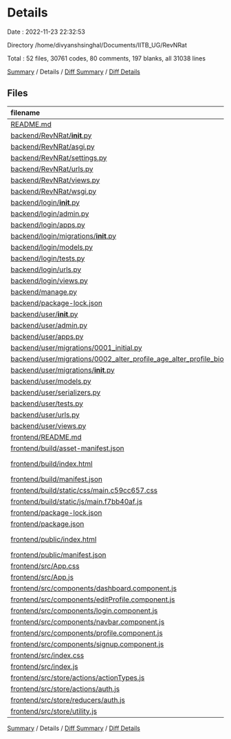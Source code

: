 # Details

Date : 2022-11-23 22:32:53

Directory /home/divyanshsinghal/Documents/IITB_UG/RevNRat

Total : 52 files,  30761 codes, 80 comments, 197 blanks, all 31038 lines

[Summary](results.md) / Details / [Diff Summary](diff.md) / [Diff Details](diff-details.md)

## Files
| filename | language | code | comment | blank | total |
| :--- | :--- | ---: | ---: | ---: | ---: |
| [README.md](/README.md) | Markdown | 15 | 0 | 6 | 21 |
| [backend/RevNRat/__init__.py](/backend/RevNRat/__init__.py) | Python | 0 | 0 | 1 | 1 |
| [backend/RevNRat/asgi.py](/backend/RevNRat/asgi.py) | Python | 4 | 8 | 5 | 17 |
| [backend/RevNRat/settings.py](/backend/RevNRat/settings.py) | Python | 99 | 27 | 38 | 164 |
| [backend/RevNRat/urls.py](/backend/RevNRat/urls.py) | Python | 12 | 15 | 1 | 28 |
| [backend/RevNRat/views.py](/backend/RevNRat/views.py) | Python | 3 | 0 | 1 | 4 |
| [backend/RevNRat/wsgi.py](/backend/RevNRat/wsgi.py) | Python | 4 | 8 | 5 | 17 |
| [backend/login/__init__.py](/backend/login/__init__.py) | Python | 0 | 0 | 1 | 1 |
| [backend/login/admin.py](/backend/login/admin.py) | Python | 1 | 1 | 2 | 4 |
| [backend/login/apps.py](/backend/login/apps.py) | Python | 4 | 0 | 3 | 7 |
| [backend/login/migrations/__init__.py](/backend/login/migrations/__init__.py) | Python | 0 | 0 | 1 | 1 |
| [backend/login/models.py](/backend/login/models.py) | Python | 1 | 1 | 2 | 4 |
| [backend/login/tests.py](/backend/login/tests.py) | Python | 1 | 1 | 2 | 4 |
| [backend/login/urls.py](/backend/login/urls.py) | Python | 5 | 0 | 1 | 6 |
| [backend/login/views.py](/backend/login/views.py) | Python | 4 | 1 | 1 | 6 |
| [backend/manage.py](/backend/manage.py) | Python | 15 | 3 | 5 | 23 |
| [backend/package-lock.json](/backend/package-lock.json) | JSON | 3 | 0 | 1 | 4 |
| [backend/user/__init__.py](/backend/user/__init__.py) | Python | 0 | 0 | 1 | 1 |
| [backend/user/admin.py](/backend/user/admin.py) | Python | 3 | 1 | 2 | 6 |
| [backend/user/apps.py](/backend/user/apps.py) | Python | 4 | 0 | 3 | 7 |
| [backend/user/migrations/0001_initial.py](/backend/user/migrations/0001_initial.py) | Python | 20 | 1 | 7 | 28 |
| [backend/user/migrations/0002_alter_profile_age_alter_profile_bio_and_more.py](/backend/user/migrations/0002_alter_profile_age_alter_profile_bio_and_more.py) | Python | 22 | 1 | 6 | 29 |
| [backend/user/migrations/__init__.py](/backend/user/migrations/__init__.py) | Python | 0 | 0 | 1 | 1 |
| [backend/user/models.py](/backend/user/models.py) | Python | 18 | 1 | 6 | 25 |
| [backend/user/serializers.py](/backend/user/serializers.py) | Python | 6 | 0 | 4 | 10 |
| [backend/user/tests.py](/backend/user/tests.py) | Python | 1 | 1 | 2 | 4 |
| [backend/user/urls.py](/backend/user/urls.py) | Python | 5 | 0 | 2 | 7 |
| [backend/user/views.py](/backend/user/views.py) | Python | 23 | 3 | 4 | 30 |
| [frontend/README.md](/frontend/README.md) | Markdown | 38 | 0 | 33 | 71 |
| [frontend/build/asset-manifest.json](/frontend/build/asset-manifest.json) | JSON | 13 | 0 | 0 | 13 |
| [frontend/build/index.html](/frontend/build/index.html) | Django HTML | 1 | 0 | 0 | 1 |
| [frontend/build/manifest.json](/frontend/build/manifest.json) | JSON | 8 | 0 | 1 | 9 |
| [frontend/build/static/css/main.c59cc657.css](/frontend/build/static/css/main.c59cc657.css) | CSS | 2 | 5 | 0 | 7 |
| [frontend/build/static/js/main.f7bb40af.js](/frontend/build/static/js/main.f7bb40af.js) | JavaScript | 1 | 2 | 0 | 3 |
| [frontend/package-lock.json](/frontend/package-lock.json) | JSON | 29,644 | 0 | 1 | 29,645 |
| [frontend/package.json](/frontend/package.json) | JSON | 48 | 0 | 1 | 49 |
| [frontend/public/index.html](/frontend/public/index.html) | Django HTML | 39 | 0 | 4 | 43 |
| [frontend/public/manifest.json](/frontend/public/manifest.json) | JSON | 8 | 0 | 1 | 9 |
| [frontend/src/App.css](/frontend/src/App.css) | CSS | 0 | 0 | 2 | 2 |
| [frontend/src/App.js](/frontend/src/App.js) | JavaScript | 43 | 0 | 6 | 49 |
| [frontend/src/components/dashboard.component.js](/frontend/src/components/dashboard.component.js) | JavaScript | 15 | 0 | 1 | 16 |
| [frontend/src/components/editProfile.component.js](/frontend/src/components/editProfile.component.js) | JavaScript | 102 | 0 | 0 | 102 |
| [frontend/src/components/login.component.js](/frontend/src/components/login.component.js) | JavaScript | 59 | 0 | 4 | 63 |
| [frontend/src/components/navbar.component.js](/frontend/src/components/navbar.component.js) | JavaScript | 81 | 0 | 3 | 84 |
| [frontend/src/components/profile.component.js](/frontend/src/components/profile.component.js) | JavaScript | 160 | 0 | 1 | 161 |
| [frontend/src/components/signup.component.js](/frontend/src/components/signup.component.js) | JavaScript | 82 | 0 | 4 | 86 |
| [frontend/src/index.css](/frontend/src/index.css) | CSS | 0 | 0 | 1 | 1 |
| [frontend/src/index.js](/frontend/src/index.js) | JavaScript | 25 | 0 | 6 | 31 |
| [frontend/src/store/actions/actionTypes.js](/frontend/src/store/actions/actionTypes.js) | JavaScript | 4 | 0 | 0 | 4 |
| [frontend/src/store/actions/auth.js](/frontend/src/store/actions/auth.js) | JavaScript | 71 | 0 | 7 | 78 |
| [frontend/src/store/reducers/auth.js](/frontend/src/store/reducers/auth.js) | JavaScript | 38 | 0 | 7 | 45 |
| [frontend/src/store/utility.js](/frontend/src/store/utility.js) | JavaScript | 6 | 0 | 0 | 6 |

[Summary](results.md) / Details / [Diff Summary](diff.md) / [Diff Details](diff-details.md)